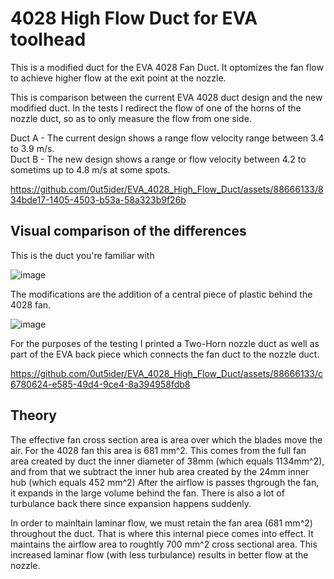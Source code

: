 # 4028 High Flow Duct for EVA toolhead

This is a modified duct for the EVA 4028 Fan Duct.
It optomizes the fan flow to achieve higher flow at the exit point at the nozzle.

This is comparison between the current EVA 4028 duct design and the new modified duct.
In the tests I redirect the flow of one of the horns of the nozzle duct, so as to only measure the flow from one side.

Duct A - The current design shows a range flow velocity range between 3.4 to 3.9 m/s.   
Duct B - The new design shows a range or flow velocity between 4.2 to sometims up to 4.8 m/s at some spots.

https://github.com/0ut5ider/EVA_4028_High_Flow_Duct/assets/88666133/834bde17-1405-4503-b53a-58a323b9f26b

## Visual comparison of the differences

This is the duct you're familiar with 

![image](https://github.com/0ut5ider/EVA_4028_High_Flow_Duct/assets/88666133/cf9946fe-da1c-4520-a527-a8cef17b9a9a)

The modifications are the addition of a central piece of plastic behind the 4028 fan. 

![image](https://github.com/0ut5ider/EVA_4028_High_Flow_Duct/assets/88666133/8c99bcb2-5731-486d-a148-b0581aac280b)

For the purposes of the testing I printed a Two-Horn nozzle duct as well as part of the EVA back piece which connects the fan duct to the nozzle duct.

https://github.com/0ut5ider/EVA_4028_High_Flow_Duct/assets/88666133/c6780624-e585-49d4-9ce4-8a394958fdb8

## Theory

The effective fan cross section area is area over which the blades move the air. For the 4028 fan this area is 681 mm^2.
This comes from the full fan area created by duct the inner diameter of 38mm (which equals 1134mm^2), and from that we subtract the inner hub area created by the 24mm inner hub (which equals 452 mm^2)
After the airflow is passes thgrough the fan, it expands in the large volume behind the fan. There is also a lot of turbulance back there since expansion happens suddenly. 

In order to mainltain laminar flow, we must retain the fan area (681 mm^2) throughout the duct. That is where this internal piece comes into effect. It maintains the airflow area to roughtly 700 mm^2 cross sectional area.
This increased laminar flow (with less turbulance) results in better flow at the nozzle.
